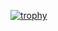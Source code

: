 [![trophy](https://github-profile-trophy.vercel.app/?username=yuripourre&theme=flat&margin-w=12&margin-h=12)](https://github.com/ryo-ma/github-profile-trophy)

<!--
**yuripourre/yuripourre** is a ✨ _special_ ✨ repository because its `README.md` (this file) appears on your GitHub profile.

Here are some ideas to get you started:

- 🔭 I’m currently working on ...
- 🌱 I’m currently learning ...
- 👯 I’m looking to collaborate on ...
- 🤔 I’m looking for help with ...
- 💬 Ask me about ...
- 📫 How to reach me: ...
- 😄 Pronouns: ...
- ⚡ Fun fact: ...
-->
